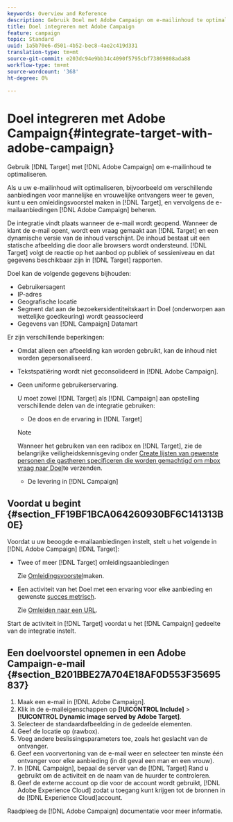 ```yaml
---
keywords: Overview and Reference
description: Gebruik Doel met Adobe Campaign om e-mailinhoud te optimaliseren.
title: Doel integreren met Adobe Campaign
feature: campaign
topic: Standard
uuid: 1a5b70e6-d501-4b52-bec8-4ae2c419d331
translation-type: tm+mt
source-git-commit: e203dc94e9bb34c4090f5795cbf73869808ada88
workflow-type: tm+mt
source-wordcount: '368'
ht-degree: 0%

---
```



# Doel integreren met Adobe Campaign{#integrate-target-with-adobe-campaign}

Gebruik [!DNL Target] met [!DNL Adobe Campaign] om e-mailinhoud te optimaliseren.

Als u uw e-mailinhoud wilt optimaliseren, bijvoorbeeld om verschillende aanbiedingen voor mannelijke en vrouwelijke ontvangers weer te geven, kunt u een omleidingsvoorstel maken in [!DNL Target], en vervolgens de e-mailaanbiedingen [!DNL Adobe Campaign] beheren.

De integratie vindt plaats wanneer de e-mail wordt geopend. Wanneer de klant de e-mail opent, wordt een vraag gemaakt aan [!DNL Target] en een dynamische versie van de inhoud verschijnt. De inhoud bestaat uit een statische afbeelding die door alle browsers wordt ondersteund. [!DNL Target] volgt de reactie op het aanbod op publiek of sessieniveau en dat gegevens beschikbaar zijn in [!DNL Target] rapporten.

Doel kan de volgende gegevens bijhouden:

* Gebruikersagent
* IP-adres
* Geografische locatie
* Segment dat aan de bezoekersidentiteitskaart in Doel (onderworpen aan wettelijke goedkeuring) wordt geassocieerd
* Gegevens van [!DNL Campaign] Datamart

Er zijn verschillende beperkingen:

* Omdat alleen een afbeelding kan worden gebruikt, kan de inhoud niet worden gepersonaliseerd.
* Tekstspatiëring wordt niet geconsolideerd in [!DNL Adobe Campaign].
* Geen uniforme gebruikerservaring.

   U moet zowel [!DNL Target] als [!DNL Campaign] aan opstelling verschillende delen van de integratie gebruiken:

   * De doos en de ervaring in [!DNL Target]
   >[!NOTE]
   >
   >Wanneer het gebruiken van een radibox en [!DNL Target], zie de belangrijke veiligheidskennisgeving onder [Create lijsten van gewenste personen die gastheren specificeren die worden gemachtigd om mbox vraag naar Doel](/help/administrating-target/hosts.md#allowlist)te verzenden.

   * De levering in [!DNL Campaign]



## Voordat u begint {#section_FF19BF1BCA064260930BF6C141313B0E}

Voordat u uw beoogde e-mailaanbiedingen instelt, stelt u het volgende in [!DNL Adobe Campaign] [!DNL Target]:

* Twee of meer [!DNL Target] omleidingsaanbiedingen

   Zie [Omleidingsvoorstel](/help/c-experiences/c-manage-content/offer-redirect.md)maken.
* Een activiteit van het Doel met een ervaring voor elke aanbieding en gewenste [succes metrisch](/help/c-activities/r-success-metrics/success-metrics.md).

   Zie [Omleiden naar een URL](/help/c-experiences/c-visual-experience-composer/redirect-offer.md).

Start de activiteit in [!DNL Target] voordat u het [!DNL Campaign] gedeelte van de integratie instelt.

## Een doelvoorstel opnemen in een Adobe Campaign-e-mail {#section_B201BBE27A704E18AF0D553F35695837}

1. Maak een e-mail in [!DNL Adobe Campaign].
1. Klik in de e-maileigenschappen op **[!UICONTROL Include]** > **[!UICONTROL Dynamic image served by Adobe Target]**.
1. Selecteer de standaardafbeelding in de gedeelde elementen.
1. Geef de locatie op (rawbox).
1. Voeg andere beslissingsparameters toe, zoals het geslacht van de ontvanger.
1. Geef een voorvertoning van de e-mail weer en selecteer ten minste één ontvanger voor elke aanbieding (in dit geval een man en een vrouw).
1. In [!DNL Campaign], bepaal de server van de [!DNL Target] Rand u gebruikt om de activiteit en de naam van de huurder te controleren.
1. Geef de externe account op die voor de account wordt gebruikt, [!DNL Adobe Experience Cloud] zodat u toegang kunt krijgen tot de bronnen in de [!DNL Experience Cloud]account.

Raadpleeg de [!DNL Adobe Campaign] documentatie voor meer informatie.
